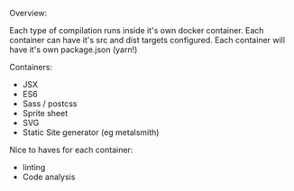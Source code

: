 Overview:

Each type of compilation runs inside it's own docker container.
Each container can have it's src and dist targets configured.
Each container will have it's own package.json (yarn!)


Containers:

 - JSX
 - ES6
 - Sass / postcss
 - Sprite sheet
 - SVG
 - Static Site generator (eg metalsmith)

Nice to haves for each container:
 
 - linting
 - Code analysis
